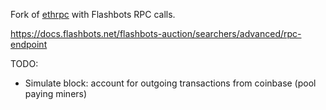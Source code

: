 Fork of [ethrpc](https://github.com/onrik/ethrpc) with Flashbots RPC calls.

https://docs.flashbots.net/flashbots-auction/searchers/advanced/rpc-endpoint

TODO:

* Simulate block: account for outgoing transactions from coinbase (pool paying miners)
